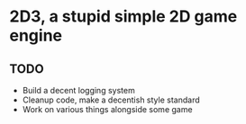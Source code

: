 # 2D3, a stupid simple 2D game engine

## TODO
- Build a decent logging system
- Cleanup code, make a decentish style standard
- Work on various things alongside some game